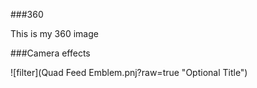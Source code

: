 ###360

This is my 360 image

<script src="//360.vizor.io/scripts/embed.js" data-vizorurl="https://360.vizor.io/embed/v/q0d7" ></script>


###Camera effects

![filter](Quad Feed Emblem.pnj?raw=true "Optional Title")
